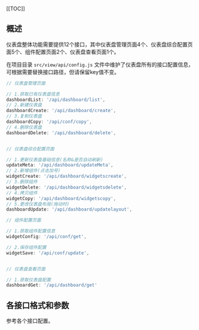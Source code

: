 [[TOC]]

## 概述
仪表盘整体功能需要提供12个接口，其中仪表盘管理页面4个、仪表盘综合配置页面5个、组件配置页面2个、仪表盘查看页面1个。

在项目目录 `src/view/api/config.js` 文件中维护了仪表盘所有的接口配置信息，可根据需要替换接口路径，但请保留key值不变。


```javascript
// 仪表盘管理页面

// 1.获取已有仪表盘信息
dashboardList: '/api/dashboard/list',
// 2.新建仪表盘
dashboardCreate: '/api/dashboard/create',
// 3.复制仪表盘
dashboardCopy: '/api/conf/copy',
// 4.删除仪表盘
dashboardDelete: '/api/dashboard/delete',


// 仪表盘综合配置页面

// 1.更新仪表盘基础信息(名称&是否自动刷新)
updateMeta: '/api/dashboard/updateMeta',
// 2.新增组件(点击加号)
widgetCreate: '/api/dashboard/widgetscreate',
// 3.删除组件
widgetDelete: '/api/dashboard/widgetsdelete',
// 4.拷贝组件
widgetCopy: '/api/dashboard/widgetscopy',
// 5.更改仪表盘布局(拖动时)
dashboardUpdate: '/api/dashboard/updatelayout',

// 组件配置页面

// 1.获取组件配置信息
widgetConfig: '/api/conf/get',

// 2.保存组件配置
widgetSave: '/api/conf/update',


// 仪表盘查看页面

// 1.获取仪表盘配置
dashboardGet: '/api/dashboard/get'
```


## 各接口格式和参数

参考各个接口配置。

